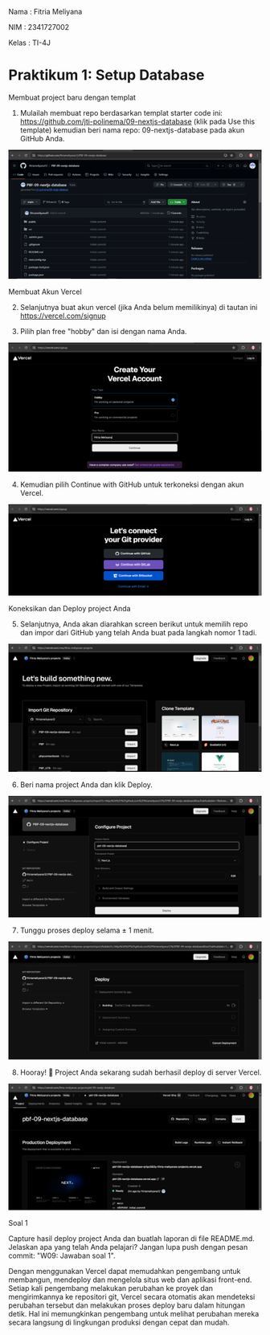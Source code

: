 Nama : Fitria Meliyana

NIM : 2341727002

Kelas : TI-4J

# Praktikum 1: Setup Database

Membuat project baru dengan templat

1. Mulailah membuat repo berdasarkan templat starter code ini: https://github.com/jti-polinema/09-nextjs-database (klik pada Use this template) kemudian beri nama repo: 09-nextjs-database pada akun GitHub Anda.

![img](/09-nextjs-database/img/prak%201%20no%201.PNG)

 Membuat Akun Vercel

2. Selanjutnya buat akun vercel (jika Anda belum memilikinya) di tautan ini https://vercel.com/signup

3. Pilih plan free "hobby" dan isi dengan nama Anda.

![img](/09-nextjs-database/img/prak%201%20no%203.PNG)

4. Kemudian pilih Continue with GitHub untuk terkoneksi dengan akun Vercel.

![img](/09-nextjs-database/img/prak%201%20no%204.PNG)

 Koneksikan dan Deploy project Anda

5. Selanjutnya, Anda akan diarahkan screen berikut untuk memilih repo dan impor dari GitHub yang telah Anda buat pada langkah nomor 1 tadi.

![img](/09-nextjs-database/img/prak%201%20no%205.PNG)

6. Beri nama project Anda dan klik Deploy.

![img](/09-nextjs-database/img/prak%201%20no%206.PNG)

7. Tunggu proses deploy selama ± 1 menit.

![img](/09-nextjs-database/img/prak%201%20no%207.PNG)

8. Hooray! 🥳 Project Anda sekarang sudah berhasil deploy di server Vercel.

![img](/09-nextjs-database/img/prak%201%20no%208.PNG)

Soal 1

Capture hasil deploy project Anda dan buatlah laporan di file README.md. Jelaskan apa yang telah Anda pelajari?
Jangan lupa push dengan pesan commit: "W09: Jawaban soal 1".

Dengan menggunakan Vercel dapat memudahkan pengembang untuk membangun, mendeploy dan mengelola situs web dan aplikasi front-end. Setiap kali pengembang melakukan perubahan ke proyek dan mengirimkannya ke repositori git, Vercel secara otomatis akan mendeteksi perubahan tersebut dan melakukan proses deploy baru dalam hitungan detik. Hal ini memungkinkan pengembang untuk melihat perubahan mereka secara langsung di lingkungan produksi dengan cepat dan mudah.



